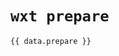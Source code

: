 # `wxt prepare`

<script setup>
import { data } from '../../.vitepress/loaders/cli.data.ts'
</script>

<div class="language-sh vp-adaptive-theme active"><pre class="shiki shiki-themes github-light github-dark vp-code"><code>{{ data.prepare }}</code></pre></div>
